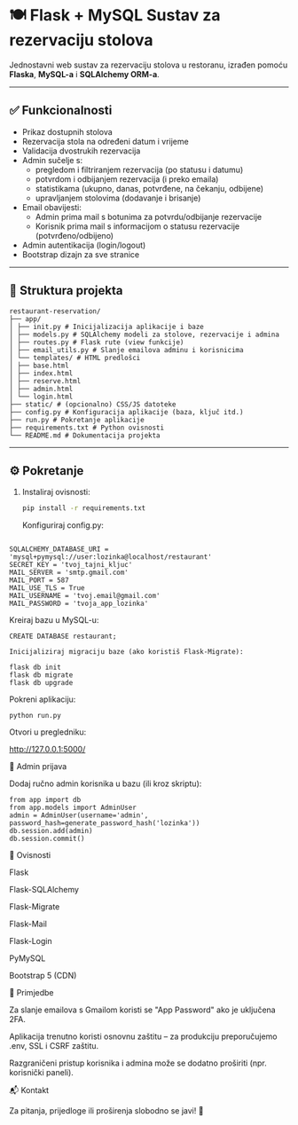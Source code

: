 # 🍽️ Flask + MySQL Sustav za rezervaciju stolova

Jednostavni web sustav za rezervaciju stolova u restoranu, izrađen pomoću **Flaska**, **MySQL-a** i **SQLAlchemy ORM-a**.

---

## ✅ Funkcionalnosti

- Prikaz dostupnih stolova
- Rezervacija stola na određeni datum i vrijeme
- Validacija dvostrukih rezervacija
- Admin sučelje s:
  - pregledom i filtriranjem rezervacija (po statusu i datumu)
  - potvrdom i odbijanjem rezervacija (i preko emaila)
  - statistikama (ukupno, danas, potvrđene, na čekanju, odbijene)
  - upravljanjem stolovima (dodavanje i brisanje)
- Email obavijesti:
  - Admin prima mail s botunima za potvrdu/odbijanje rezervacije
  - Korisnik prima mail s informacijom o statusu rezervacije (potvrđeno/odbijeno)
- Admin autentikacija (login/logout)
- Bootstrap dizajn za sve stranice

---

## 🧱 Struktura projekta

```
restaurant-reservation/
├── app/
│ ├── init.py # Inicijalizacija aplikacije i baze
│ ├── models.py # SQLAlchemy modeli za stolove, rezervacije i admina
│ ├── routes.py # Flask rute (view funkcije)
│ ├── email_utils.py # Slanje emailova adminu i korisnicima
│ └── templates/ # HTML predlošci
│ ├── base.html
│ ├── index.html
│ ├── reserve.html
│ ├── admin.html
│ └── login.html
├── static/ # (opcionalno) CSS/JS datoteke
├── config.py # Konfiguracija aplikacije (baza, ključ itd.)
├── run.py # Pokretanje aplikacije
├── requirements.txt # Python ovisnosti
└── README.md # Dokumentacija projekta
```

---

## ⚙️ Pokretanje

1. Instaliraj ovisnosti:

   ```bash
   pip install -r requirements.txt
   ```

   Konfiguriraj config.py:

```

SQLALCHEMY_DATABASE_URI = 'mysql+pymysql://user:lozinka@localhost/restaurant'
SECRET_KEY = 'tvoj_tajni_kljuc'
MAIL_SERVER = 'smtp.gmail.com'
MAIL_PORT = 587
MAIL_USE_TLS = True
MAIL_USERNAME = 'tvoj.email@gmail.com'
MAIL_PASSWORD = 'tvoja_app_lozinka'

```

Kreiraj bazu u MySQL-u:

```
CREATE DATABASE restaurant;

Inicijaliziraj migraciju baze (ako koristiš Flask-Migrate):

flask db init
flask db migrate
flask db upgrade
```

Pokreni aplikaciju:

```
python run.py
```

Otvori u pregledniku:

http://127.0.0.1:5000/

🔐 Admin prijava

Dodaj ručno admin korisnika u bazu (ili kroz skriptu):

```
from app import db
from app.models import AdminUser
admin = AdminUser(username='admin', password_hash=generate_password_hash('lozinka'))
db.session.add(admin)
db.session.commit()
```

📌 Ovisnosti

Flask

Flask-SQLAlchemy

Flask-Migrate

Flask-Mail

Flask-Login

PyMySQL

Bootstrap 5 (CDN)

🧪 Primjedbe

Za slanje emailova s Gmailom koristi se "App Password" ako je uključena 2FA.

Aplikacija trenutno koristi osnovnu zaštitu – za produkciju preporučujemo .env, SSL i CSRF zaštitu.

Razgraničeni pristup korisnika i admina može se dodatno proširiti (npr. korisnički paneli).

📬 Kontakt

Za pitanja, prijedloge ili proširenja slobodno se javi! 🙂

```

```
